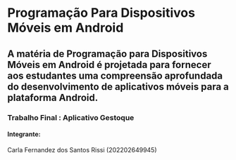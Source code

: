 # Programação Para Dispositivos Móveis em Android
## A matéria de Programação para Dispositivos Móveis em Android é projetada para fornecer aos estudantes uma compreensão aprofundada do desenvolvimento de aplicativos móveis para a plataforma Android.
### Trabalho Final : Aplicativo Gestoque
#### Integrante:
Carla Fernandez dos Santos Rissi (202202649945)
